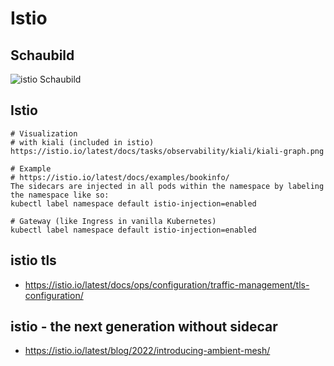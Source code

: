 # Istio 

## Schaubild 

![istio Schaubild](https://user-images.githubusercontent.com/1933318/203541631-b70465aa-f1a1-404b-9e0c-eb0fbd2b0c52.png
)

## Istio 

```
# Visualization 
# with kiali (included in istio) 
https://istio.io/latest/docs/tasks/observability/kiali/kiali-graph.png

# Example 
# https://istio.io/latest/docs/examples/bookinfo/
The sidecars are injected in all pods within the namespace by labeling the namespace like so:
kubectl label namespace default istio-injection=enabled

# Gateway (like Ingress in vanilla Kubernetes) 
kubectl label namespace default istio-injection=enabled
```

## istio tls 

 * https://istio.io/latest/docs/ops/configuration/traffic-management/tls-configuration/


## istio - the next generation without sidecar 

  * https://istio.io/latest/blog/2022/introducing-ambient-mesh/
